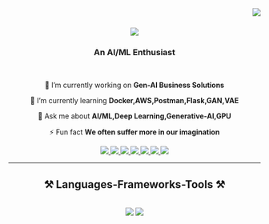 <img align="right" src="https://visitor-badge.laobi.icu/badge?page_id=yashsarnaik.yashsarnaik" />

<h1 align="center">
    <img src="https://readme-typing-svg.herokuapp.com/?font=Righteous&size=35&center=true&vCenter=true&width=500&height=70&duration=4000&lines=Hi+There!+👋;+I'm+Yash+Sarnaik!;" />
</h1>

<h3 align="center">An AI/ML Enthusiast </h3>

<br/>

<div align="center">
 
 🔭 I’m currently working on **Gen-AI Business Solutions**
 
 🌱 I’m currently learning **Docker,AWS,Postman,Flask,GAN,VAE**

💬 Ask me about **AI/ML,Deep Learning,Generative-AI,GPU**

⚡ Fun fact **We often suffer more in our imagination**

 </div>

 <div align="center"> 
  <a href="mailto:yashsarnaik2303@gmail.com">
    <img src="https://img.shields.io/badge/Gmail-333333?style=for-the-badge&logo=gmail&logoColor=red" />
  </a>
  <a href="https://linkedin.com/in/yashsarnaik-23" target="_blank">
    <img src="https://img.shields.io/badge/LinkedIn-0077B5?style=for-the-badge&logo=linkedin&logoColor=white" target="_blank" />
  </a>
  <a href="https://yashsarnaik.streamlit.app" target="_blank">
     <img src="https://img.shields.io/badge/Portfolio-FF5722?style=for-the-badge&logo=todoist&logoColor=white" target="_blank" /> 
  </a>
  <a href="https://www.instagram.com/yashsarnaik23/" target="_blank">
     <img src="https://img.shields.io/badge/Instagram-E4405F?style=for-the-badge&logo=instagram&logoColor=white" target="_blank" /> 
  </a>
  <a href="https://www.snapchat.com/add/sarnaik1023?share_id=7KuIaoFjEgs&locale=en-GB" target="_blank">
     <img src="https://img.shields.io/badge/Snapchat-FFFC00?style=for-the-badge&logo=snapchat&logoColor=white" target="_blank" /> 
  </a>
   <a href="https://x.com/Yash_Sarnaik23" target="_blank">
     <img src="https://img.shields.io/badge/X-%23000000.svg?style=for-the-badge&logo=X&logoColor=white" target="_blank" /> 
  </a>
   <a href="https://www.threads.net/@yashsarnaik23" target="_blank">
     <img src="https://img.shields.io/badge/Threads-000000?style=for-the-badge&logo=Threads&logoColor=white" target="_blank" /> 
  </a>       
</div>

 <hr/>
 
<h2 align="center">⚒️ Languages-Frameworks-Tools ⚒️</h2>
<br/>
<div align="center">
    <img src="https://skillicons.dev/icons?i=git,github,python,r,mysql" />
    <img src="https://skillicons.dev/icons?i=flask,tensorflow,pytorch,tableau,powerbi,openai,claudeai,scipy,scikitlearn,matplotlib,numpy,pandas,opencv,streamlit,docker" /><br>
</div>
